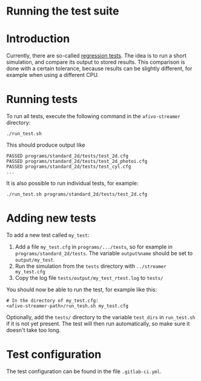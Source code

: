 # Running the test suite

# Introduction

Currently, there are so-called [regression tests](https://en.wikipedia.org/wiki/Regression_testing). The idea is to run a short simulation, and compare its output to stored results. This comparison is done with a certain tolerance, because results can be slightly different, for example when using a different CPU.

# Running tests

To run all tests, execute the following command in the `afivo-streamer` directory:

    ./run_test.sh

This should produce output like

    PASSED programs/standard_2d/tests/test_2d.cfg
    PASSED programs/standard_2d/tests/test_2d_photoi.cfg
    PASSED programs/standard_2d/tests/test_cyl.cfg
    ...

It is also possible to run individual tests, for example:

    ./run_test.sh programs/standard_2d/tests/test_2d.cfg

# Adding new tests

To add a new test called `my_test`:

1. Add a file `my_test.cfg` in `programs/.../tests`, so for example in `programs/standard_2d/tests`. The variable `output%name` should be set to `output/my_test`.
2. Run the simulation from the `tests` directory with `../streamer my_test.cfg`
3. Copy the log file `tests/output/my_test_rtest.log` to `tests/`

You should now be able to run the test, for example like this:

    # In the directory of my_test.cfg:
    <afivo-streamer-path>/run_tesh.sh my_test.cfg

Optionally, add the `tests/` directory to the variable `test_dirs` in `run_test.sh` if it is not yet present. The test will then run automatically, so make sure it doesn't take too long.

# Test configuration

The test configuration can be found in the file `.gitlab-ci.yml`.
